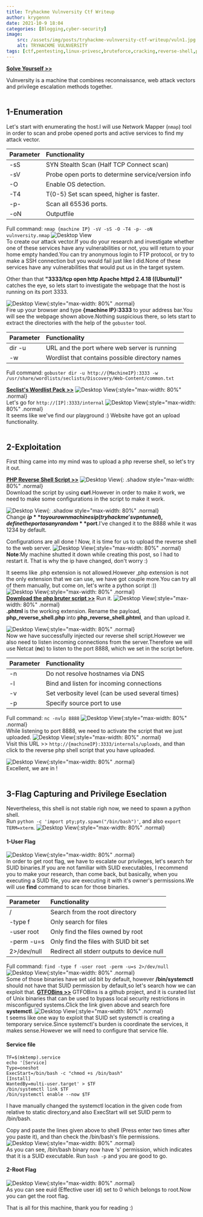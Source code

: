 ```yaml
---
title: Tryhackme Vulnversity Ctf Writeup
author: krygennn
date: 2021-10-9 18:04
categories: [Blogging,cyber-security]
image:
    src: /assets/img/posts/tryhackme-vulnversity-ctf-writeup/vuln1.jpg
    alt: TRYHACKME VULNVERSITY
tags: [ctf,pentesting,linux-privesc,bruteforce,cracking,reverse-shell,php,shell-injection]
---
```

[**Solve Yourself >>**](https://www.tryhackme.com/room/vulnversity)

Vulnversity is a machine that combines reconnaissance, web attack vectors and privilege escalation methods together.
<br>
<br>
## 1-Enumeration
Let's start with enumerating the host.I will use Network Mapper (`nmap`) tool in order to scan and probe opened ports and active services to find my attack vector. 

| Parameter  | Functionality                                      |
|:-----------|:---------------------------------------------------|
|-sS         |SYN Stealth Scan (Half TCP Connect scan)            |
|-sV         |Probe open ports to determine service/version info  |
|-O          |Enable OS detection.                                |
|-T4         |T{0-5} Set scan speed, higher is faster.            |
|-p-         |Scan all 65536 ports.                               |
|-oN         |Outputfile                                          |

Full command: `nmap {machine IP} -sV -sS -O -T4 -p- -oN vulnversity.nmap`
![Desktop View](/assets/img/posts/tryhackme-vulnversity-ctf-writeup/vuln2.jpg)
<br>
To create our attack vector.If you do your research and investigate whether one of these services have any vulnerabilities or not, you will return to your home empty handed.You can try anonymous login to FTP protocol, or try to make a SSH connection but you would fail just like I did.None of these services have any vulnerabilities that would put us in the target system.
 
Other than that **"3333/tcp open  http   Apache httpd 2.4.18 ((Ubuntu))"** catches the eye, so lets start to investigate the webpage that the host is running on its port 3333.

![Desktop View](/assets/img/posts/tryhackme-vulnversity-ctf-writeup/vuln3.jpg){:style="max-width: 80%" .normal} 
<br>
Fire up your browser and type **{machine IP}:3333** to your address bar.You will see the webpage shown above.Nothing suspicious there, so lets start to extract the directories with the help of the `gobuster` tool.

| Parameter     | Functionality                                      |
|:--------------|:---------------------------------------------------|
|dir -u         |URL and the port where web server is running        |
|-w             |Wordlist that contains possible directory names     |

Full command: `gobuster dir -u http://{MachineIP}:3333 -w /usr/share/wordlists/seclists/Discovery/Web-Content/common.txt`

[**Seclist's Wordlist Pack >>**](https://github.com/danielmiessler/SecLists)
![Desktop View](/assets/img/posts/tryhackme-vulnversity-ctf-writeup/vuln4.jpg){:style="max-width: 80%" .normal} 
<br>
Let's go for `http://[IP]:3333/internal`
![Desktop View](/assets/img/posts/tryhackme-vulnversity-ctf-writeup/vuln5.jpg){:style="max-width: 80%" .normal} 
<br>
It seems like we've find our playground :) Website have got an upload functionality.
<br>
<br>
## 2-Exploitation
First thing came into my mind was to upload a php reverse shell, so let's try it out.

[**PHP Reverse Shell Script >>**](https://github.com/krygeNNN/phpenumerate)
![Desktop View](/assets/img/posts/tryhackme-vulnversity-ctf-writeup/vuln6.jpg){: .shadow style="max-width: 80%" .normal} <br>
Download the script by using **curl**.However in order to make it work, we need to make some configurations in the script to make it work.

![Desktop View](/assets/img/posts/tryhackme-vulnversity-ctf-writeup/vuln7.jpg){: .shadow style="max-width: 80%" .normal} <br>
Change **$ip** to your own machines ip (tryhackme's vpn tunnel) ,define the port as any random **$port**.I've changed it to the 8888 while it was 1234 by default.

 Configurations are all done ! Now, it is time for us to upload the reverse shell to the web server.
![Desktop View](/assets/img/posts/tryhackme-vulnversity-ctf-writeup/vuln8.jpg){:style="max-width: 80%" .normal} 
<br>
**Note**:My machine shutted it down while creating this post, so I had to restart it. That is why the ip have changed, don't worry :)

It seems like .php extension is not allowed.However ,php extension is not the only extension that we can use, we have got couple more.You can try all of them manually, but come on, let's write a python script :)) 
![Desktop View](/assets/img/posts/tryhackme-vulnversity-ctf-writeup/vuln9.jpg){:style="max-width: 80%" .normal} 
<br>
[**Download the php bruter script >>**](https://www.tryhackme.com/room/vulnversity)
Run it.
![Desktop View](/assets/img/posts/tryhackme-vulnversity-ctf-writeup/vuln10.jpg){:style="max-width: 80%" .normal} 
<br>
**.phtml** is the working extension. Rename the payload, **php_reverse_shell.php** into **php_reverse_shell.phtml**, and than upload it.

![Desktop View](/assets/img/posts/tryhackme-vulnversity-ctf-writeup/vuln11.jpg){:style="max-width: 80%" .normal} 
<br>
Now we have successfully injected our reverse shell script.However we also need to listen incoming connections from the server.Therefore we will use Netcat (**nc**) to listen to the port 8888, which we set in the script before.

|Parameter | Functionality                                     |
|:---------|:--------------------------------------------------|
|-n        | Do not resolve hostnames via DNS                  |
|-l        | Bind and listen for incoming connections          |
|-v        | Set verbosity level (can be used several times)   |
|-p        | Specify source port to use                        |

Full command: `nc -nvlp 8888`
![Desktop View](/assets/img/posts/tryhackme-vulnversity-ctf-writeup/vuln12.jpg){:style="max-width: 80%" .normal} 
<br>
While listening to port 8888, we need to activate the script that we just uploaded.
![Desktop View](/assets/img/posts/tryhackme-vulnversity-ctf-writeup/vuln13.jpg){:style="max-width: 80%" .normal} 
<br>
Visit this URL >> `http://{machineIP}:3333/internals/uploads`, and than click to the reverse php 
shell script that you have uploaded. 

![Desktop View](/assets/img/posts/tryhackme-vulnversity-ctf-writeup/vuln14.jpg){:style="max-width: 80%" .normal} 
<br>
Excellent, we are in !
<br>
<br>
## 3-Flag Capturing and Privilege Eseclation
Nevertheless, this shell is not stable righ now, we need to spawn a python shell.
<br>Run `python -c 'import pty;pty.spawn("/bin/bash")'`, and also `export TERM=xterm`.
![Desktop View](/assets/img/posts/tryhackme-vulnversity-ctf-writeup/vuln15.jpg){:style="max-width: 80%" .normal} 
<br>

#### 1-User Flag
![Desktop View](/assets/img/posts/tryhackme-vulnversity-ctf-writeup/vuln16.jpg){:style="max-width: 80%" .normal} 
<br>
In order to get root flag, we have to escalate our privileges, let's search for SUID binaries.If you are not familiar with SUID executables, I recommend you to make your research, than come back, but basically, when you executing a SUID file, you are executing it with it's owner's permissions.We will use **find** command to scan for those binaries.

| Parameter              | Functionality                                          |
|:-----------------------|:-------------------------------------------------------|
| /                      | Search from the root directory                         |
|-type f                 | Only search for files                                  |
|-user root              | Only find the files owned by root                      |
|-perm -u=s              | Only find the files with SUID bit set                  |
|2>/dev/null             | Redirect all stderr outputs to device null             |

Full command: `find -type f -user root -perm -u=s 2>/dev/null`
![Desktop View](/assets/img/posts/tryhackme-vulnversity-ctf-writeup/vuln17.jpg){:style="max-width: 80%" .normal} 
<br>
Some of those binaries have set uid bit by default, however **/bin/systemctl** should not have that SUID permission by default,so let's search how we can exploit that.
[**GTFOBins >>**](https://gtfobins.github.io/)
GTFOBins is a github project, and it is curated list of Unix binaries that can be used to bypass local security restrictions in misconfigured systems.Click the link given above and search fore **systemctl**.
![Desktop View](/assets/img/posts/tryhackme-vulnversity-ctf-writeup/vuln18.jpg){:style="max-width: 80%" .normal} 
<br>
t seems like one way to exploit that SUID set systemctl is creating a temporary service.Since systemctl's burden is coordinate the services, it makes sense.However we will need to configure that service file.
#### Service file
```
TF=$(mktemp).service
echo '[Service]
Type=oneshot
ExecStart=/bin/bash -c "chmod +s /bin/bash"
[Install]
WantedBy=multi-user.target' > $TF
/bin/systemctl link $TF
/bin/systemctl enable --now $TF
```
I have manually changed the systemctl location in the given code from relative to static directory,and also ExecStart will set SUID perm to /bin/bash.

Copy and paste the lines given above to shell (Press enter two times after you paste it), and than check the /bin/bash's file permissions.
![Desktop View](/assets/img/posts/tryhackme-vulnversity-ctf-writeup/vuln19.jpg){:style="max-width: 80%" .normal} 
<br>
As you can see, /bin/bash binary now have 's' permission, which indicates that it is a SUID executable.
Run `bash -p` and you are good to go.
#### 2-Root Flag
![Desktop View](/assets/img/posts/tryhackme-vulnversity-ctf-writeup/vuln20.jpg){:style="max-width: 80%" .normal} 
<br>
As you can see euid (Effective user id) set to 0 which belongs to root.Now you can get the root flag.

That is all for this machine, thank you for reading :)

